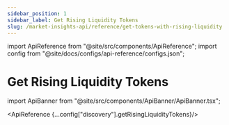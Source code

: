 ```yaml
---
sidebar_position: 1
sidebar_label: Get Rising Liquidity Tokens
slug: /market-insights-api/reference/get-tokens-with-rising-liquidity
---
```


import ApiReference from "@site/src/components/ApiReference";
import config from "@site/docs/configs/api-reference/configs.json";

# Get Rising Liquidity Tokens

import ApiBanner from "@site/src/components/ApiBanner/ApiBanner.tsx";

<ApiBanner
  customText="Get access to the Discovery API"
  customButtonText="Contact Sales"
  customButtonLink="https://moralis.io/api/discovery/"
/>

<ApiReference {...config["discovery"].getRisingLiquidityTokens}/>
